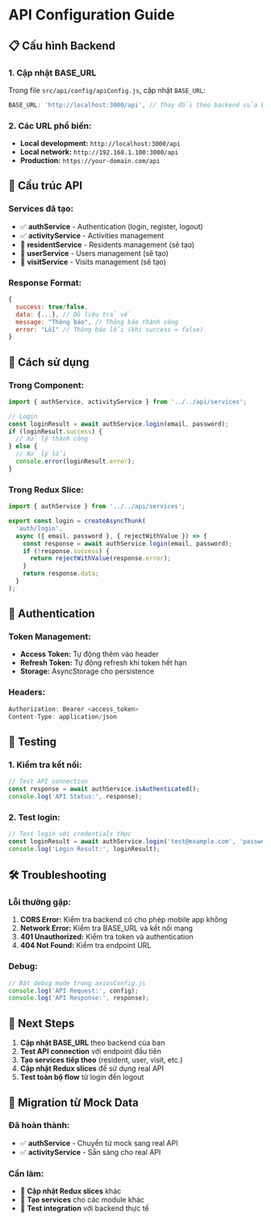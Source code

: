 # API Configuration Guide

## 📋 **Cấu hình Backend**

### **1. Cập nhật BASE_URL**
Trong file `src/api/config/apiConfig.js`, cập nhật `BASE_URL`:

```javascript
BASE_URL: 'http://localhost:3000/api', // Thay đổi theo backend của bạn
```

### **2. Các URL phổ biến:**
- **Local development:** `http://localhost:3000/api`
- **Local network:** `http://192.168.1.100:3000/api`
- **Production:** `https://your-domain.com/api`

## 🔧 **Cấu trúc API**

### **Services đã tạo:**
- ✅ **authService** - Authentication (login, register, logout)
- ✅ **activityService** - Activities management
- 🔄 **residentService** - Residents management (sẽ tạo)
- 🔄 **userService** - Users management (sẽ tạo)
- 🔄 **visitService** - Visits management (sẽ tạo)

### **Response Format:**
```javascript
{
  success: true/false,
  data: {...}, // Dữ liệu trả về
  message: "Thông báo", // Thông báo thành công
  error: "Lỗi" // Thông báo lỗi (khi success = false)
}
```

## 🚀 **Cách sử dụng**

### **Trong Component:**
```javascript
import { authService, activityService } from '../../api/services';

// Login
const loginResult = await authService.login(email, password);
if (loginResult.success) {
  // Xử lý thành công
} else {
  // Xử lý lỗi
  console.error(loginResult.error);
}
```

### **Trong Redux Slice:**
```javascript
import { authService } from '../../api/services';

export const login = createAsyncThunk(
  'auth/login',
  async ({ email, password }, { rejectWithValue }) => {
    const response = await authService.login(email, password);
    if (!response.success) {
      return rejectWithValue(response.error);
    }
    return response.data;
  }
);
```

## 🔐 **Authentication**

### **Token Management:**
- **Access Token:** Tự động thêm vào header
- **Refresh Token:** Tự động refresh khi token hết hạn
- **Storage:** AsyncStorage cho persistence

### **Headers:**
```javascript
Authorization: Bearer <access_token>
Content-Type: application/json
```

## 📱 **Testing**

### **1. Kiểm tra kết nối:**
```javascript
// Test API connection
const response = await authService.isAuthenticated();
console.log('API Status:', response);
```

### **2. Test login:**
```javascript
// Test login với credentials thực
const loginResult = await authService.login('test@example.com', 'password');
console.log('Login Result:', loginResult);
```

## 🛠 **Troubleshooting**

### **Lỗi thường gặp:**
1. **CORS Error:** Kiểm tra backend có cho phép mobile app không
2. **Network Error:** Kiểm tra BASE_URL và kết nối mạng
3. **401 Unauthorized:** Kiểm tra token và authentication
4. **404 Not Found:** Kiểm tra endpoint URL

### **Debug:**
```javascript
// Bật debug mode trong axiosConfig.js
console.log('API Request:', config);
console.log('API Response:', response);
```

## 📝 **Next Steps**

1. **Cập nhật BASE_URL** theo backend của bạn
2. **Test API connection** với endpoint đầu tiên
3. **Tạo services tiếp theo** (resident, user, visit, etc.)
4. **Cập nhật Redux slices** để sử dụng real API
5. **Test toàn bộ flow** từ login đến logout

## 🔄 **Migration từ Mock Data**

### **Đã hoàn thành:**
- ✅ **authService** - Chuyển từ mock sang real API
- ✅ **activityService** - Sẵn sàng cho real API

### **Cần làm:**
- 🔄 **Cập nhật Redux slices** khác
- 🔄 **Tạo services** cho các module khác
- 🔄 **Test integration** với backend thực tế 